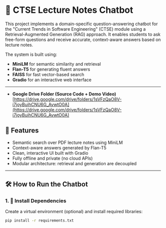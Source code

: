 # 📘 CTSE Lecture Notes Chatbot

This project implements a domain-specific question-answering chatbot for the "Current Trends in Software Engineering" (CTSE) module using a Retrieval-Augmented Generation (RAG) approach. It enables students to ask free-form questions and receive accurate, context-aware answers based on lecture notes.

The system is built using:
- **MiniLM** for semantic similarity and retrieval
- **Flan-T5** for generating fluent answers
- **FAISS** for fast vector-based search
- **Gradio** for an interactive web interface

---
- **Google Drive Folder (Source Code + Demo Video)**  
  [https://drive.google.com/drive/folders/1sVFzQaO8V-i7joyBuihCNU6G_AvwtO0A](https://drive.google.com/drive/folders/1sVFzQaO8V-i7joyBuihCNU6G_AvwtO0A)

## 🚀 Features

- Semantic search over PDF lecture notes using MiniLM
- Context-aware answers generated by Flan-T5
- Clean, interactive UI built with Gradio
- Fully offline and private (no cloud APIs)
- Modular architecture: retrieval and generation are decoupled

---

## 🛠️ How to Run the Chatbot

### 1. 🔧 Install Dependencies

Create a virtual environment (optional) and install required libraries:

```bash
pip install -r requirements.txt
